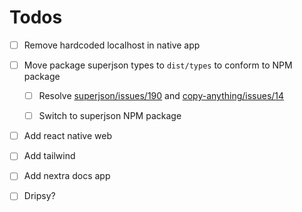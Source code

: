 # Todos

- [ ] Remove hardcoded localhost in native app

- [ ] Move package superjson types to `dist/types` to conform to NPM package

  - [ ] Resolve [superjson/issues/190](https://github.com/blitz-js/superjson/issues/190) and [copy-anything/issues/14](https://github.com/mesqueeb/copy-anything/issues/14)

  - [ ] Switch to superjson NPM package

- [ ] Add react native web

- [ ] Add tailwind

- [ ] Add nextra docs app

- [ ] Dripsy?
